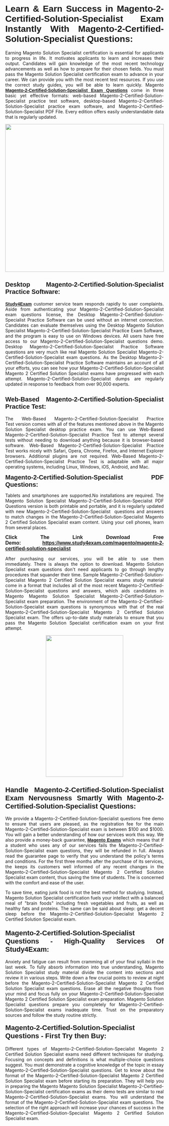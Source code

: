 <h1 style="text-align: justify;"><span style="font-family:Tahoma,Geneva,sans-serif;"><strong>Learn & Earn Success in Magento-2-Certified-Solution-Specialist Exam Instantly With Magento-2-Certified-Solution-Specialist Questions:</strong></span></h1>

<p style="text-align: justify;">Earning Magento Solution Specialist certification is essential for applicants to progress in life. It motivates applicants to learn and increases their output. Candidates will gain knowledge of the most recent technology advancements as well as how to prepare for their chosen fields. You must pass the Magento Solution Specialist certification exam to advance in your career. We can provide you with the most recent test resources. If you use the correct study guides, you will be able to learn quickly. Magento <a href="https://www.study4exam.com/magento/magento-2-certified-solution-specialist" target="_blank"><span style="font-family:Tahoma,Geneva,sans-serif;"><strong>Magento-2-Certified-Solution-Specialist Exam Questions</strong></span></a> come in three basic yet effective formats: web-based Magento-2-Certified-Solution-Specialist practice test software, desktop-based Magento-2-Certified-Solution-Specialist practice exam software, and Magento-2-Certified-Solution-Specialist PDF File. Every edition offers easily understandable data that is regularly updated.</p>

<p style="text-align: justify;"><a href="https://www.study4exam.com/magento/magento-2-certified-solution-specialist" target="_blank"><img alt="" src="https://lh3.googleusercontent.com/pw/AM-JKLVq_oPqfp0-n5zn4yqAoyjjcA2yO-jT5Cm68rj_xPcdsmakSaLzyxJ8unsRMKMdGkmOINvzyM17CwNHdrz3aK03FYcCewHDEYJs7lAvJLcrBifJ5qSpkhSIJgPhz-7dSY7ixq9ev6p4G2ds_VnujUaf=w1366-h530-no?authuser=0" style="width: 100%; height: 470px;" /></a></p>

<h2 style="text-align: justify;"><span style="font-family:Tahoma,Geneva,sans-serif;"><strong><span style="font-size:20px;">Desktop Magento-2-Certified-Solution-Specialist Practice Software:</span></strong></span></h2>

<p style="text-align: justify;"><a href="https://www.study4exam.com/" target="_blank"><span style="font-family:Tahoma,Geneva,sans-serif;"><strong>Study4Exam</strong></span></a> customer service team responds rapidly to user complaints. Aside from authenticating your Magento-2-Certified-Solution-Specialist exam questions license, the Desktop Magento-2-Certified-Solution-Specialist Practice Software can be used without an internet connection. Candidates can evaluate themselves using the Desktop Magento Solution Specialist Magento-2-Certified-Solution-Specialist Practice Exam Software, and the program is easy to use on Windows devices. All users have free access to our Magento-2-Certified-Solution-Specialist questions demo. Desktop Magento-2-Certified-Solution-Specialist Practice Software questions are very much like real Magento Solution Specialist Magento-2-Certified-Solution-Specialist exam questions. As the Desktop Magento-2-Certified-Solution-Specialist Practice Software maintains an account of all your efforts, you can see how your Magento-2-Certified-Solution-Specialist Magento 2 Certified Solution Specialist exams have progressed with each attempt. Magento-2-Certified-Solution-Specialist dumps are regularly updated in response to feedback from over 90,000 experts.</p>

<h2 style="text-align: justify;"><strong><span style="font-family:Tahoma,Geneva,sans-serif;"><span style="font-size:20px;">Web-Based Magento-2-Certified-Solution-Specialist Practice Test:</span></span></strong></h2>

<p style="text-align: justify;">The Web-Based Magento-2-Certified-Solution-Specialist Practice Test version comes with all of the features mentioned above in the Magento Solution Specialist desktop practice exam. You can use Web-Based Magento-2-Certified-Solution-Specialist Practice Test to attempt several tests without needing to download anything because it is browser-based software. Web-Based Magento-2-Certified-Solution-Specialist Practice Test works nicely with Safari, Opera, Chrome, Firefox, and Internet Explorer browsers. Additional plugins are not required. Web-Based Magento-2-Certified-Solution-Specialist Practice Test is adaptable with all major operating systems, including Linux, Windows, iOS, Android, and Mac.</p>

<p style="text-align: justify;"><strong><span style="font-family:Tahoma,Geneva,sans-serif;"><span style="font-size:20px;">Magento-2-Certified-Solution-Specialist PDF Questions:</span></span></strong></p>

<p style="text-align: justify;">Tablets and smartphones are supported.No installations are required. The Magento Solution Specialist Magento-2-Certified-Solution-Specialist PDF Questions version is both printable and portable, and it is regularly updated with new Magento-2-Certified-Solution-Specialist  questions and answers to match changes in the Magento-2-Certified-Solution-Specialist Magento 2 Certified Solution Specialist exam content. Using your cell phones, learn from several places.</p>

<p style="text-align: justify;"><strong><span style="font-size:16px;"><span style="font-family:Tahoma,Geneva,sans-serif;">Click The Link Download Free Demo:</span></span></strong> <strong><span style="font-size:16px;"><span style="font-family:Tahoma,Geneva,sans-serif;"><a href="https://www.study4exam.com/magento/magento-2-certified-solution-specialist" target="_blank">https://www.study4exam.com/magento/magento-2-certified-solution-specialist</a></span></span></strong></p>

<p style="text-align: justify;">After purchasing our services, you will be able to use them immediately. There is always the option to download. Magento Solution Specialist exam questions don't need applicants to go through lengthy procedures that squander their time. Sample Magento-2-Certified-Solution-Specialist Magento 2 Certified Solution Specialist exams study material come in a format that includes all of the most recent Magento-2-Certified-Solution-Specialist questions and answers, which aids candidates in Magento Magento Solution Specialist Magento-2-Certified-Solution-Specialist exam preparation. The environment of the Magento-2-Certified-Solution-Specialist exam questions is synonymous with that of the real Magento-2-Certified-Solution-Specialist Magento 2 Certified Solution Specialist exam. The offers up-to-date study materials to ensure that you pass the Magento Solution Specialist certification exam on your first attempt.</p>

<p style="text-align: center;"><a href="https://www.study4exam.com/magento/magento-2-certified-solution-specialist" target="_blank"><img alt="" src="https://lh3.googleusercontent.com/pw/AM-JKLXfNjhwPiMVy0ctVShSUYpvTBudxxEKSjIvWyQcQ4fkjC7tw4fAHzQCxVumweZ4lZywWu345GH-ksy4ecL_MjJ_HOMVvBbLXRtkP9fACCrcmZAb4vVtcna_wHGfpzNHbsqs91m4DXRGfOMJpFZl-Ci9=w650-h649-no?authuser=0" style="width: 70%; height: 450px;" /></a></p>

<h2 style="text-align: justify;"><strong><span style="font-size:22px;"><span style="font-family:Tahoma,Geneva,sans-serif;">Handle Magento-2-Certified-Solution-Specialist Exam Nervousness Smartly With Magento-2-Certified-Solution-Specialist Questions:</span></span></strong></h2>

<p style="text-align: justify;">We provide a Magento-2-Certified-Solution-Specialist questions free demo to ensure that users are pleased, as the registration fee for the main Magento-2-Certified-Solution-Specialist exam is between $100 and $1000. You will gain a better understanding of how our services work this way. We also provide a money-back guarantee, <a href="https://www.study4exam.com/magento-exams" target="_blank"><span style="font-family:Tahoma,Geneva,sans-serif;"><strong>Magento Exams</strong></span></a> which means that if a student who uses any of our services fails the Magento-2-Certified-Solution-Specialist exam questions, they will be refunded in full. Always read the guarantee page to verify that you understand the policy's terms and conditions. For the first three months after the purchase of its services, the keeps its customers well informed of any recent changes in the Magento-2-Certified-Solution-Specialist Magento 2 Certified Solution Specialist exam content, thus saving the time of students. The is concerned with the comfort and ease of the user.</p>

<p style="text-align: justify;">To save time, eating junk food is not the best method for studying. Instead, Magento Solution Specialist certification fuels your intellect with a balanced meal of "brain foods" including fresh vegetables and fruits, as well as healthy fats and proteins. The same can be said about sleep: get a decent sleep before the Magento-2-Certified-Solution-Specialist Magento 2 Certified Solution Specialist exam.</p>

<h3 style="text-align: justify;"><span style="font-family:Tahoma,Geneva,sans-serif;"><strong><span style="font-size:22px;">Magento-2-Certified-Solution-Specialist Questions - High-Quality Services Of Study4Exam:</span></strong></span></h3>

<p style="text-align: justify;">Anxiety and fatigue can result from cramming all of your final syllabi in the last week. To fully absorb information into true understanding, Magento Solution Specialist study material divide the content into sections and review it in various steps. Write down a few crucial points to review at night before the Magento-2-Certified-Solution-Specialist Magento 2 Certified Solution Specialist exam questions. Erase all the negative thoughts from your mind and focus fully on your Magento-2-Certified-Solution-Specialist Magento 2 Certified Solution Specialist exam preparation. Magento Solution Specialist questions prepare you completely for Magento-2-Certified-Solution-Specialist exams inadequate time. Trust on the preparatory sources and follow the study routine strictly. </p>

<h4 style="text-align: justify;"><span style="font-family:Tahoma,Geneva,sans-serif;"><strong><span style="font-size:22px;">Magento-2-Certified-Solution-Specialist Questions - First Try then Buy:</span></strong></span></h4>

<p style="text-align: justify;">Different types of Magento-2-Certified-Solution-Specialist Magento 2 Certified Solution Specialist exams need different techniques for studying. Focusing on concepts and definitions is what multiple-choice questions suggest. You must demonstrate a cognitive knowledge of the topic in essay Magento-2-Certified-Solution-Specialist questions. Get to know about the format of the Magento-2-Certified-Solution-Specialist Magento 2 Certified Solution Specialist exam before starting its preparation. They will help you in preparing the Magento Magento Solution Specialist Magento-2-Certified-Solution-Specialist certification exams as their demo tests are similar to real Magento-2-Certified-Solution-Specialist exams. You will understand the format of the Magento-2-Certified-Solution-Specialist exam questions. The selection of the right approach will increase your chances of success in the Magento-2-Certified-Solution-Specialist Magento 2 Certified Solution Specialist exam.</p>
